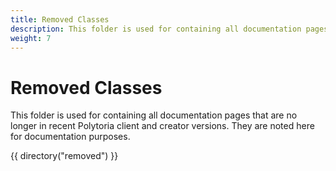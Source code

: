 ```yaml
---
title: Removed Classes
description: This folder is used for containing all documentation pages that are no longer in recent Polytoria client and creator versions. They are noted here for documentation purposes.
weight: 7
---
```


# Removed Classes

This folder is used for containing all documentation pages that are no longer in recent Polytoria client and creator versions. They are noted here for documentation purposes.

{{ directory("removed") }}
